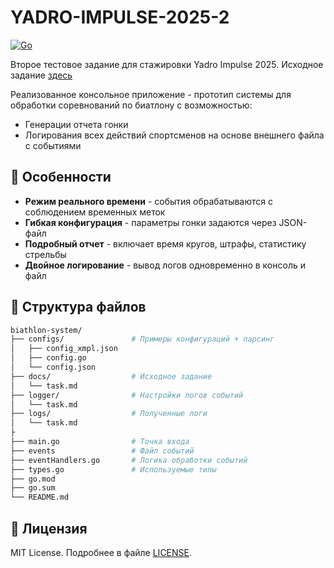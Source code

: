 # YADRO-IMPULSE-2025-2

[![Go](https://img.shields.io/badge/Go-1.24-00ADD8?style=flat&logo=go)](https://golang.org/)

Второе тестовое задание для стажировки Yadro Impulse 2025. Исходное задание [здесь](docs/task.md)

Реализованное консольное приложение - прототип системы для обработки соревнований по биатлону с возможностью:

- Генерации отчета гонки
- Логирования всех действий спортсменов на основе внешнего файла с событиями

## 📌 Особенности

- **Режим реального времени** - события обрабатываются с соблюдением временных меток
- **Гибкая конфигурация** - параметры гонки задаются через JSON-файл
- **Подробный отчет** - включает время кругов, штрафы, статистику стрельбы
- **Двойное логирование** - вывод логов одновременно в консоль и файл

## 📂 Структура файлов

```bash
biathlon-system/
├── configs/               # Примеры конфигураций + парсинг
│   ├── config_xmpl.json
│   ├── config.go
│   └── config.json
├── docs/                  # Исходное задание
│   └── task.md
├── logger/                # Настройки логов событий
│   └── task.md
├── logs/                  # Полученные логи
│   └── task.md
├
├── main.go                # Точка входа
├── events                 # Файл событий
├── eventHandlers.go       # Логика обработки событий
├── types.go               # Используемые типы
├── go.mod
├── go.sum
└── README.md
```

## 📜 Лицензия

MIT License. Подробнее в файле [LICENSE](LICENSE).
